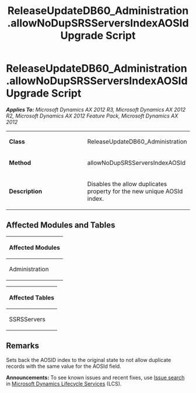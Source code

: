 ﻿---
title: ReleaseUpdateDB60_Administration.allowNoDupSRSServersIndexAOSId Upgrade Script
TOCTitle: ReleaseUpdateDB60_Administration.allowNoDupSRSServersIndexAOSId Upgrade Script
ms:assetid: 09ca4655-33a3-eadf-fb20-be2b097d46be
ms:mtpsurl: https://msdn.microsoft.com/en-us/library/JJ735600(v=AX.60)
ms:contentKeyID: 49706510
ms.date: 05/18/2015
mtps_version: v=AX.60
---

# ReleaseUpdateDB60\_Administration.allowNoDupSRSServersIndexAOSId Upgrade Script 


_**Applies To:** Microsoft Dynamics AX 2012 R3, Microsoft Dynamics AX 2012 R2, Microsoft Dynamics AX 2012 Feature Pack, Microsoft Dynamics AX 2012_

<table>
<colgroup>
<col style="width: 50%" />
<col style="width: 50%" />
</colgroup>
<tbody>
<tr class="odd">
<td><p><strong>Class</strong></p></td>
<td><p>ReleaseUpdateDB60_Administration</p></td>
</tr>
<tr class="even">
<td><p><strong>Method</strong></p></td>
<td><p>allowNoDupSRSServersIndexAOSId</p></td>
</tr>
<tr class="odd">
<td><p><strong>Description</strong></p></td>
<td><p>Disables the allow duplicates property for the new unique AOSId index.</p></td>
</tr>
</tbody>
</table>


## Affected Modules and Tables

<table>
<colgroup>
<col style="width: 100%" />
</colgroup>
<thead>
<tr class="header">
<th><p>Affected Modules</p></th>
</tr>
</thead>
<tbody>
<tr class="odd">
<td><p>Administration</p></td>
</tr>
</tbody>
</table>


<table>
<colgroup>
<col style="width: 100%" />
</colgroup>
<thead>
<tr class="header">
<th><p>Affected Tables</p></th>
</tr>
</thead>
<tbody>
<tr class="odd">
<td><p>SSRSServers</p></td>
</tr>
</tbody>
</table>


## Remarks

Sets back the AOSID index to the original state to not allow duplicate records with the same value for the AOSId field.

  
**Announcements:** To see known issues and recent fixes, use [Issue search](http://go.microsoft.com/fwlink/?linkid=389258) in [Microsoft Dynamics Lifecycle Services](http://go.microsoft.com/fwlink/?linkid=306505) (LCS).


